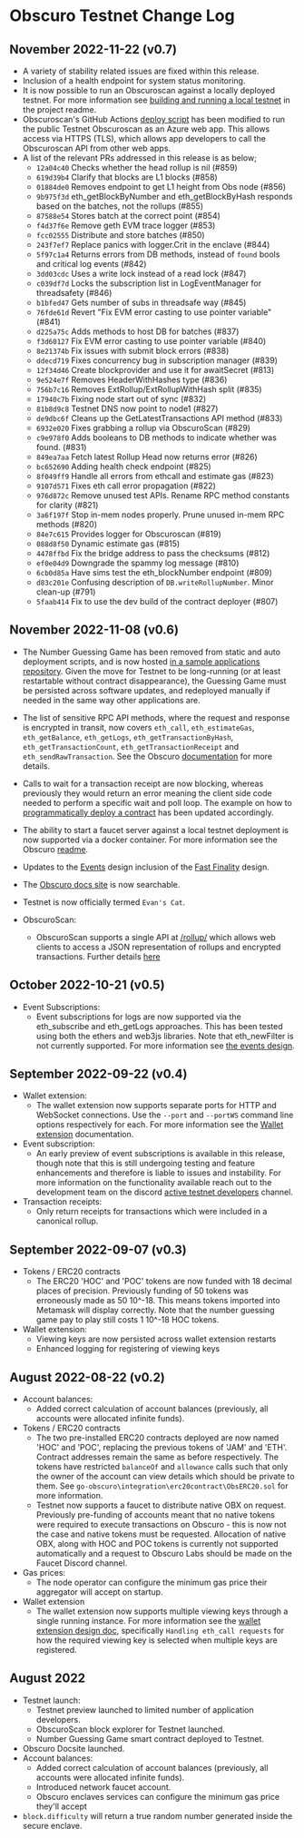 ---
---
# Obscuro Testnet Change Log

## November 2022-11-22 (v0.7)
  * A variety of stability related issues are fixed within this release. 
  * Inclusion of a health endpoint for system status monitoring. 
  * It is now possible to run an Obscuroscan against a locally deployed testnet. For more information see 
    [building and running a local testnet](https://github.com/obscuronet/go-obscuro/blob/main/README.md#building-and-running-a-local-testnet) 
    in the project readme.
  * Obscuroscan's GitHub Actions [deploy script](https://github.com/obscuronet/go-obscuro/blob/main/.github/workflows/manual-deploy-obscuroscan.yml) has been modified to run the public Testnet Obscuroscan as an Azure web app. This allows access via HTTPS (TLS), which allows app developers to call the Obscuroscan API from other web apps.
  * A list of the relevant PRs addressed in this release is as below;
    * `12a04c40` Checks whether the head rollup is nil (#859)
    * `619d39b4` Clarify that blocks are L1 blocks (#858)
    * `01884de0` Removes endpoint to get L1 height from Obs node (#856)
    * `9b975f3d` eth_getBlockByNumber and eth_getBlockByHash responds based on the batches, not the rollups (#855)
    * `87588e54` Stores batch at the correct point (#854)
    * `f4d37f6e` Remove geth EVM trace logger (#853)
    * `fcc02555` Distribute and store batches (#850)
    * `243f7ef7` Replace panics with logger.Crit in the enclave (#844)
    * `5f97c1a4` Returns errors from DB methods, instead of `found` bools and critical log events (#842)
    * `3dd03cdc` Uses a write lock instead of a read lock (#847)
    * `c039df7d` Locks the subscription list in LogEventManager for threadsafety (#846)
    * `b1bfed47` Gets number of subs in threadsafe way (#845)
    * `76fde61d` Revert "Fix EVM error casting to use pointer variable" (#841)
    * `d225a75c` Adds methods to host DB for batches (#837)
    * `f3d60127` Fix EVM error casting to use pointer variable (#840)
    * `8e21374b` Fix issues with submit block errors (#838)
    * `ddecd719` Fixes concurrency bug in subscription manager (#839)
    * `12f34d46` Create blockprovider and use it for awaitSecret (#813)
    * `9e524e7f` Removes HeaderWithHashes type (#836)
    * `756b7c16` Removes ExtRollup/ExtRollupWithHash split (#835)
    * `17940c7b` Fixing node start out of sync (#832)
    * `81b8d9c8` Testnet DNS now point to node1 (#827)
    * `de9dbc6f` Cleans up the GetLatestTransactions API method (#833)
    * `6932e020` Fixes grabbing a rollup via ObscuroScan (#829)
    * `c9e978f0` Adds booleans to DB methods to indicate whether was found. (#831)
    * `849ea7aa` Fetch latest Rollup Head now returns error (#826)
    * `bc652690` Adding health check endpoint (#825)
    * `8f049ff9` Handle all errors from ethcall and estimate gas (#823)
    * `9107d571` Fixes eth call error propagation (#822)
    * `976d872c` Remove unused test APIs. Rename RPC method constants for clarity (#821)
    * `3a6f197f` Stop in-mem nodes properly. Prune unused in-mem RPC methods (#820)
    * `84e7c615` Provides logger for Obscuroscan (#819)
    * `088d8f50` Dynamic estimate gas (#815)
    * `4478ffbd` Fix the bridge address to pass the checksums (#812)
    * `ef0e04d9` Downgrade the spammy log message (#810)
    * `6cb0d85a` Have sims test the eth_blockNumber endpoint (#809)
    * `d83c201e` Confusing description of `DB.writeRollupNumber`. Minor clean-up (#791)
    * `5faab414` Fix to use the dev build of the contract deployer (#807)


## November 2022-11-08 (v0.6)
  * The Number Guessing Game has been removed from static and auto deployment scripts, and is now hosted 
    [in a sample applications repository](https://github.com/obscuronet/sample-applications). Given the move for 
    Testnet to be long-running (or at least restartable without contract disappearance), the Guessing Game must be 
    persisted across software updates, and redeployed manually if needed in the same way other applications are.
  * The list of sensitive RPC API methods, where the request and response is encrypted in transit, now covers 
    `eth_call`, `eth_estimateGas`, `eth_getBalance`, `eth_getLogs`, `eth_getTransactionByHash`, `eth_getTransactionCount`, 
    `eth_getTransactionReceipt` and `eth_sendRawTransaction`. See the Obscuro
    [documentation](https://docs.obscu.ro/api/sensitive-apis/) for more details. 
  * Calls to wait for a transaction receipt are now blocking, whereas previously they would return an error meaning the
    client side code needed to perform a specific wait and poll loop. The example on how to [programmatically deploy
    a contract](https://docs.obscu.ro/testnet/deploying-a-smart-contract-programmatically/) has been updated accordingly.
  * The ability to start a faucet server against a local testnet deployment is now supported via a docker 
    container. For more information see the Obscuro 
    [readme](https://github.com/obscuronet/go-obscuro#building-and-running-a-local-faucet).
  * Updates to the [Events](https://github.com/obscuronet/go-obscuro/blob/main/design/Events_design.md) design 
    inclusion of the [Fast Finality](https://github.com/obscuronet/go-obscuro/blob/main/design/fast_finality.md) design.
  * The [Obscuro docs site](https://docs.obscu.ro/) is now searchable. 
  * Testnet is now officially termed `Evan's Cat`.

* ObscuroScan:
  * ObscuroScan supports a single API at [/rollup/](http://testnet.obscuroscan.io/rollup/) which allows web clients to 
    access a JSON representation of rollups and encrypted transactions. Further details 
    [here](https://docs.obscu.ro/testnet/obscuroscan)

## October 2022-10-21 (v0.5)
* Event Subscriptions:
  * Event subscriptions for logs are now supported via the eth_subscribe and eth_getLogs approaches. This has been 
    tested using both the ethers and web3js libraries. Note that eth_newFilter is not currently supported. For more 
    information see [the events design](https://github.com/obscuronet/go-obscuro/blob/main/design/Events_design.md).

## September 2022-09-22 (v0.4)
* Wallet extension:
  * The wallet extension now supports separate ports for HTTP and WebSocket connections. Use the `--port` and `--portWS` 
    command line options respectively for each. For more information see the
    [Wallet extension](https://docs.obscu.ro/wallet-extension/wallet-extension) documentation. 
* Event subscription:
  * An early preview of event subscriptions is available in this release, though note that this is still undergoing 
    testing and feature enhancements and therefore is liable to issues and instability. For more information on the 
    functionality available reach out to the development team on the discord 
    [active testnet developers](https://discord.com/channels/916052669955727371/1004752710077259838) channel. 
* Transaction receipts:
  * Only return receipts for transactions which were included in a canonical rollup.

## September 2022-09-07 (v0.3)
* Tokens / ERC20 contracts
  * The ERC20 'HOC' and 'POC' tokens are now funded with 18 decimal places of precision. Previously funding of 50 
    tokens was erroneously made as 50 10^-18. This means tokens imported into Metamask will display correctly. Note that
    the number guessing game pay to play still costs 1 10^-18 HOC tokens.
* Wallet extension:
  * Viewing keys are now persisted across wallet extension restarts
  * Enhanced logging for registering of viewing keys

## August 2022-08-22 (v0.2)
* Account balances:
  * Added correct calculation of account balances (previously, all accounts were allocated infinite funds).
* Tokens / ERC20 contracts
  * The two pre-installed ERC20 contracts deployed are now named 'HOC' and 'POC', replacing the previous tokens of 'JAM' 
    and 'ETH'. Contract addresses remain the same as before respectively. The tokens have restricted `balanceOf` and 
    `allowance` calls such that only the owner of the account can view details which should be private to them. See 
    `go-obscuro\integration\erc20contract\ObsERC20.sol` for more information. 
  * Testnet now supports a faucet to distribute native OBX on request. Previously pre-funding of accounts meant that 
    no native tokens were required to execute transactions on Obscuro - this is now not the case and native tokens 
    must be requested. Allocation of native OBX, along with HOC and POC tokens is currently not supported automatically 
    and a request to Obscuro Labs should be made on the Faucet Discord channel.
* Gas prices:
  * The node operator can configure the minimum gas price their aggregator will accept on startup.
* Wallet extension 
  * The wallet extension now supports multiple viewing keys through a single running instance. For more information see 
    the [wallet extension design doc](https://github.com/obscuronet/go-obscuro/blob/main/design/wallet_extension.md), 
    specifically `Handling eth_call requests` for how the required viewing key is selected when multiple keys are 
    registered.

## August 2022
* Testnet launch:
  * Testnet preview launched to limited number of application developers.
  * ObscuroScan block explorer for Testnet launched.
  * Number Guessing Game smart contract deployed to Testnet.
* Obscuro Docsite launched.
* Account balances:
  * Added correct calculation of account balances (previously, all accounts were allocated infinite funds).
  * Introduced network faucet account.
  * Obscuro enclaves services can configure the minimum gas price they'll accept
* ``block.difficulty`` will return a true random number generated inside the secure enclave.
